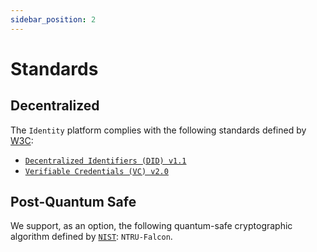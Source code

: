 ```yaml
---
sidebar_position: 2
---
```


# Standards

## Decentralized

The `Identity` platform complies with the following standards defined by [W3C](https://www.w3.org/):

- [`Decentralized Identifiers (DID) v1.1`](https://www.w3.org/TR/did-1.1/)
- [`Verifiable Credentials (VC) v2.0`](https://www.w3.org/TR/vc-data-model-2.0/)

## Post-Quantum Safe

We support, as an option, the following quantum-safe cryptographic algorithm defined by [`NIST`](https://www.nist.gov/): `NTRU-Falcon`.
